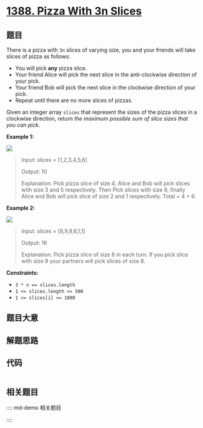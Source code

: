 # [1388. Pizza With 3n Slices](https://leetcode.com/problems/pizza-with-3n-slices/)

## 题目

There is a pizza with `3n` slices of varying size, you and your friends will
take slices of pizza as follows:

  * You will pick **any** pizza slice.
  * Your friend Alice will pick the next slice in the anti-clockwise direction of your pick.
  * Your friend Bob will pick the next slice in the clockwise direction of your pick.
  * Repeat until there are no more slices of pizzas.

Given an integer array `slices` that represent the sizes of the pizza slices
in a clockwise direction, return _the maximum possible sum of slice sizes that
you can pick_.



**Example 1:**

![](https://assets.leetcode.com/uploads/2020/02/18/sample_3_1723.png)

> Input: slices = [1,2,3,4,5,6]
> 
> Output: 10
> 
> Explanation: Pick pizza slice of size 4, Alice and Bob will pick slices with size 3 and 5 respectively. Then Pick slices with size 6, finally Alice and Bob will pick slice of size 2 and 1 respectively. Total = 4 + 6.

**Example 2:**

![](https://assets.leetcode.com/uploads/2020/02/18/sample_4_1723.png)

> Input: slices = [8,9,8,6,1,1]
> 
> Output: 16
> 
> Explanation: Pick pizza slice of size 8 in each turn. If you pick slice with size 9 your partners will pick slices of size 8.

**Constraints:**

  * `3 * n == slices.length`
  * `1 <= slices.length <= 500`
  * `1 <= slices[i] <= 1000`


## 题目大意

## 解题思路

## 代码

```javascript

```

## 相关题目

:::: md-demo 相关题目

::::
